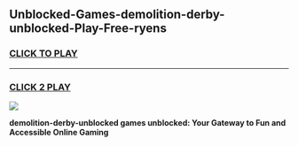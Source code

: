 
## Unblocked-Games-demolition-derby-unblocked-Play-Free-ryens
<h3>
<a href="https://premium76.site?title=demolition-derby-unblocked&ref=20M">CLICK TO PLAY</a></h3>
<hr>

<h3>
<a href="https://premium76.site?title=demolition-derby-unblocked&ref=20M">CLICK 2 PLAY</a>
  
</h3>

<a href="https://premium76.site?title=demolition-derby-unblocked&ref=19M"><img src="https://clearcache.store/games.png"></a>


**demolition-derby-unblocked games unblocked: Your Gateway to Fun and Accessible Online Gaming**
